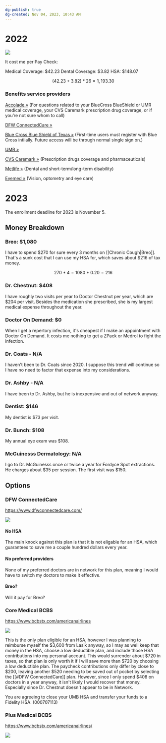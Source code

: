```yaml
---
dg-publish: true
dg-created: Nov 04, 2023, 10:43 AM
---
```


# 2022

![](https://i.imgur.com/64VMqG5.png)

It cost me per Pay Check:

Medical Coverage: $42.23
Dental Coverage: $3.82
HSA: $148.07

$$(42.23 + 3.82) * 26 = 1,193.30$$

### Benefits service providers

[Accolade »](https://newjetnet.aa.com/external-link.jspa?url=https%3A%2F%2Fidp.aa.com%2Fidp%2FstartSSO.ping%3FPartnerSpId%3Dhttps%253A%252F%252Fid.accolade.com%252Fauth%252Frealms%252Fid.accolade.com) (For questions related to your BlueCross BlueShield or UMR medical coverage, your CVS Caremark prescription drug coverage, or if you’re not sure whom to call)

[DFW ConnectedCare »](https://newjetnet.aa.com/external-link.jspa?url=https%3A%2F%2Fidp.aa.com%2Fidp%2FstartSSO.ping%3FPartnerSpId%3Dhttps%253A%252F%252Fsecure.healthx.com)

[Blue Cross Blue Shield of Texas »](https://newjetnet.aa.com/external-link.jspa?url=https%3A%2F%2Fidp.aa.com%2Fidp%2FstartSSO.ping%3FPartnerSpId%3DSP_BCBSTX_Self%26TargetResource%3Dhttps%3A%2F%2Fmybam.bcbstx.com%2F) (First-time users must register with Blue Cross intiially. Future access will be through normal single sign on.)

[UMR »](https://newjetnet.aa.com/external-link.jspa?url=https%3A%2F%2Fidp.aa.com%2Fidp%2FstartSSO.ping%3FPartnerSpId%3Duhg.prod.umr%26TargetResource%3Dhttps%3A%2F%2Fwww.umr.com%2Fspoe)

[CVS Caremark »](https://newjetnet.aa.com/external-link.jspa?url=https%3A%2F%2Fidp.aa.com%2Fidp%2FstartSSO.ping%3FPartnerSpId%3DSP_CVS_AmericanAirlines) (Prescription drugs coverage and pharmaceuticals)

[Metlife »](https://newjetnet.aa.com/external-link.jspa?url=https%3A%2F%2Fidp.aa.com%2Fidp%2FstartSSO.ping%3FPartnerSpId%3Dssofed.metlife.com%26TargetResource%3D%2Fmetlife%2Finbound%2Fredirect.jsp%3Fdir%253Dinst%2526app%253Dmybenefits) (Dental and short-term/long-term disability)

[Eyemed »](https://newjetnet.aa.com/external-link.jspa?url=https%3A%2F%2Fidp.aa.com%2Fidp%2FstartSSO.ping%3FPartnerSpId%3DEyeMed%2520IT) (Vision, optometry and eye care)

# 2023

The enrollment deadline for 2023 is November 5.

## Money Breakdown

### Breo: $1,080

I have to spend $270 for sure every 3 months on [[Chronic Cough|Breo]]. That's a sunk cost that I can use my HSA for, which saves about $216 of tax money.

$$270 * 4 = 1080 * 0.20 = 216$$
### Dr. Chestnut: $408

I have roughly two visits per year to Doctor Chestnut per year, which are $204 per visit. Besides the medication she prescribed, she is my largest medical expense throughout the year.

### Doctor On Demand: $0

When I get a repertory infection, it's cheapest if I make an appointment with Doctor On Demand. It costs me nothing to get a ZPack or Medrol to fight the infection.

### Dr. Coats - N/A

I haven't been to Dr. Coats since 2020. I suppose this trend will continue so I have no need to factor that expense into my considerations.

### Dr. Ashby - N/A

I have been to Dr. Ashby, but he is inexpensive and out of network anyway.

### Dentist: $146

My dentist is $73 per visit.

### Dr. Bunch: $108

My annual eye exam was $108.

### McGuinesss Dermatology: N/A

I go to Dr. McGuinesss once or twice a year for Fordyce Spot extractions. He charges about $35 per session. The first visit was $150.

## Options

### DFW ConnectedCare

https://www.dfwconnectedcare.com/

![](https://i.imgur.com/evnoWuv.png)

#### No HSA

The main knock against this plan is that it is not eligable for an HSA, which guarantees to save me a couple hundred dollars every year.

#### No preferred providers

None of my preferred doctors are in network for this plan, meaning I would have to switch my doctors to make it effective.

#### Breo?

Will it pay for Breo?

### Core Medical BCBS

https://www.bcbstx.com/americanairlines

![](https://i.imgur.com/uPQ8g7C.png)

This is the only plan eligible for an HSA, however I was planning to reimburse myself the $3,600 from Lasik anyway, so I may as well keep that money in the HSA, choose a low deductible plan, and include those HSA contributions into my personal account. This would surrender about $720 in taxes, so that plan is only worth it if I will save more than $720 by choosing a low deductible plan. The paycheck contributions only differ by close to $200, leaving another $520 needing to be saved out of pocket by selecting the [[#DFW ConnectedCare]] plan. However, since I only spend $408 on doctors in a year anyway, it isn't likely I would recover that money. Especially since Dr. Chestnut doesn't appear to be in Network.

You are agreeing to close your UMB HSA and transfer your funds to a Fidelity HSA. (000707113)


### Plus Medical BCBS

https://www.bcbstx.com/americanairlines/

![](https://i.imgur.com/XL8B4vy.png)
